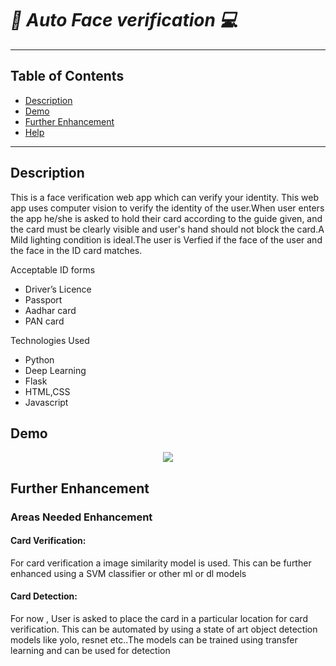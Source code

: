 # *🧬 Auto Face verification 💻*

---

## Table of Contents

- [Description](#description)
- [Demo](#demo)
- [Further Enhancement](#further-enchancement)
- [Help](#help)

---

## Description

This is a face verification web app which can verify your identity.
This web app uses computer vision to verify the identity of the user.When user enters the app he/she is asked to hold their card according to the guide given,
and the card must be clearly visible and user's hand should not block the card.A Mild lighting condition is ideal.The user is Verfied if the face of the user and
the face in the ID card matches.

Acceptable ID forms
- Driver’s Licence
- Passport
- Aadhar card
- PAN card

Technologies Used
- Python
- Deep Learning
- Flask
- HTML,CSS
- Javascript

## Demo

<p align="center">
  <img src="testing/Demo.gif"/>
</p>

## Further Enhancement

### Areas Needed Enhancement

#### Card Verification:
For card verification a image similarity model is used. This can be further enhanced using a SVM classifier or other ml or dl models

#### Card Detection:
For now , User is asked to place the card in a particular location for card verification. This can be automated by using a state of art object detection models
          like yolo, resnet etc..The models can be trained using transfer learning and can be used for detection
